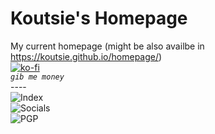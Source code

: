 # Koutsie's Homepage
My current homepage (might be also availbe in https://koutsie.github.io/homepage/) <br />
[![ko-fi](https://www.ko-fi.com/img/donate_sm.png)](https://ko-fi.com/R6R3HDMB)
<br />*`gib me money`*
<br />----<br />
![Index](http://i.imgur.com/Ll6EKr6.png)
<br />
![Socials](http://i.imgur.com/AifDrKv.png)
<br />
![PGP](http://i.imgur.com/qdx52KK.png)
